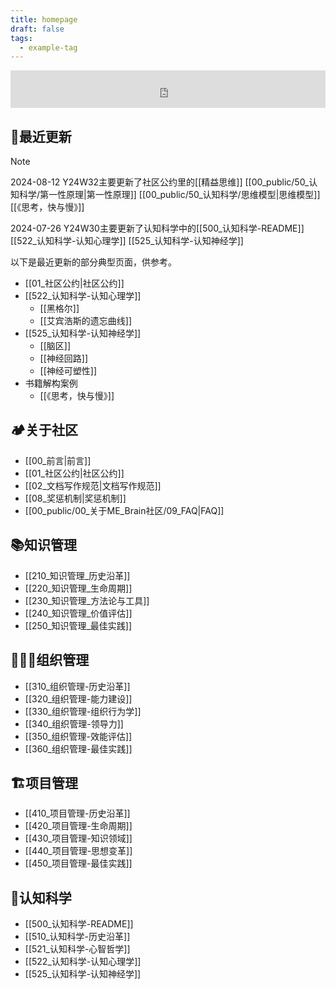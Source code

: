 ```yaml
---
title: homepage
draft: false
tags:
  - example-tag
---
```

<iframe id="embed_dom" name="embed_dom" frameborder="0" style="display:block;width:100%; height:60px;" src="https://cn.widgetstore.net/view/index.html?q=5b049cc8622189440f31d6307d40e568.25e993b766a49db20042ddd94e830e2c"></iframe>

## 📢最近更新

> [!NOTE]
> 2024-08-12 Y24W32主要更新了社区公约里的[[精益思维]] [[00_public/50_认知科学/第一性原理|第一性原理]] [[00_public/50_认知科学/思维模型|思维模型]] [[《思考，快与慢》]] 
> 
> 2024-07-26 Y24W30主要更新了认知科学中的[[500_认知科学-README]] [[522_认知科学-认知心理学]] [[525_认知科学-认知神经学]]
> 
> 以下是最近更新的部分典型页面，供参考。

- [[01_社区公约|社区公约]]
- [[522_认知科学-认知心理学]]
	- [[黑格尔]]
	- [[艾宾浩斯的遗忘曲线]]
- [[525_认知科学-认知神经学]]
	- [[脑区]]
	- [[神经回路]]
	- [[神经可塑性]]
- 书籍解构案例
	- [[《思考，快与慢》]] 
## 🏕关于社区

- [[00_前言|前言]]
- [[01_社区公约|社区公约]]
- [[02_文档写作规范|文档写作规范]]
- [[08_奖惩机制|奖惩机制]]
- [[00_public/00_关于ME_Brain社区/09_FAQ|FAQ]]
## 📚知识管理

- [[210_知识管理_历史沿革]]
- [[220_知识管理_生命周期]]
- [[230_知识管理_方法论与工具]]
- [[240_知识管理_价值评估]]
- [[250_知识管理_最佳实践]]
## 👨‍👧‍👦组织管理

- [[310_组织管理-历史沿革]]
- [[320_组织管理-能力建设]]
- [[330_组织管理-组织行为学]]
- [[340_组织管理-领导力]]
- [[350_组织管理-效能评估]]
- [[360_组织管理-最佳实践]]
## 🏗项目管理

- [[410_项目管理-历史沿革]]
- [[420_项目管理-生命周期]]
- [[430_项目管理-知识领域]]
- [[440_项目管理-思想变革]]
- [[450_项目管理-最佳实践]]
## 🧠认知科学

- [[500_认知科学-README]]
- [[510_认知科学-历史沿革]]
- [[521_认知科学-心智哲学]]
- [[522_认知科学-认知心理学]]
- [[525_认知科学-认知神经学]]
